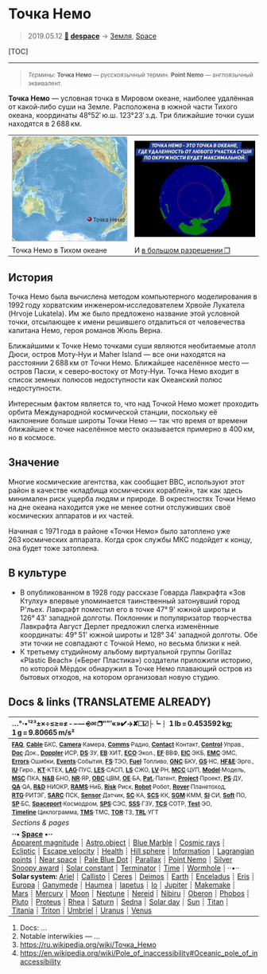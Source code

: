 # Точка Немо
> 2019.05.12 **[🚀](../index/index.md) [despace](index.md)** → [Земля](earth.md), [Space](index.md)

[TOC]

---

> <small>*Термины:* **Точка Немо** — русскоязычный термин. **Point Nemo** — англоязычный эквивалент.</small>

**Точка Немо** — условная точка в Мировом океане, наиболее удалённая от какой‑либо суши на Земле. Расположена в южной части Тихого океана, координаты 48°52′ ю.ш. 123°23′ з.д. Три ближайшие точки суши находятся в 2 688 км.

| | |
|:--|:--|
| ![](f/aob/earth/point_nemo_02.png) | ![](f/aob/earth/point_nemo_01_thumb.jpg) |
| Точка Немо в Тихом океане | И [в большом разрешении ❐](f/aob/earth/point_nemo_01.jpg) |



## История
Точка Немо была вычислена методом компьютерного моделирования в 1992 году хорватским инженером‑исследователем Хрвойе Лукатела (Hrvoje Lukatela). Им же было предложено название этой условной точки, отсылающее к имени решившего отдалиться от человечества капитана Немо, героя романов Жюль Верна.

Ближайшими к Точке Немо точками суши являются необитаемые атолл Дюси, остров Моту‑Нуи и Maher Island — все они находятся на расстоянии 2 688 км от Точки Немо. Ближайшее населённое место — остров Пасхи, к северо‑востоку от Моту‑Нуи. Точка Немо входит в список земных полюсов недоступности как Океанский полюс недоступности.

Интересным фактом является то, что над Точкой Немо может проходить орбита Международной космической станции, поскольку её наклонение больше широты Точки Немо — так что время от времени ближайшее к точке населённое место оказывается примерно в 400 км, но в космосе.



## Значение
Многие космические агентства, как сообщает BBC, используют этот район в качестве «кладбища космических кораблей», так как здесь минимален риск ущерба людям и природе. В окрестностях Точки Немо на дне океана находится уже не менее сотни отслуживших своё космических аппаратов и их частей.

Начиная с 1971 года в районе «Точки Немо» было затоплено уже 263 космических аппарата. Когда срок службы МКС подойдет к концу, она будет тоже затоплена.


## В культуре
   - В опубликованном в 1928 году рассказе Говарда Лавкрафта «Зов Ктулху» впервые упоминается таинственный затонувший город Р'льех. Лавкрафт поместил его в точке 47° 9' южной широты и 126° 43' западной долготы. Поклонник и популяризатор творчества Лавкрафта Август Дерлет предложил слегка изменённые координаты: 49° 51' южной широты и 128° 34' западной долготы. Обе эти точки не совпадают с Точкой Немо, но весьма близки к ней.
   - К третьему студийному альбому виртуальной группы Gorillaz «Plastic Beach» («Берег Пластика») создатели приложили историю, по которой Мёрдок обнаружил в Точке Немо плавающий остров из бытовых отходов, на котором организовал новую студию.



<p style="page-break-after:always"> </p>

## Docs & links (TRANSLATEME ALREADY)
|…°·•¹²³±×÷≤≥≈≠ ‑ −— ⎆✉ ❐“”’«»✔→✘☐☑├┕┆ 1 lb = 0.453592 kg; 1 g = 9.80665 m/s²|
|:--|
|<small>**[FAQ](faq.md)**, **[Cable](cable.md)**·БКС, **[Camera](camera.md)**·Камера, **[Comms](comms.md)**·Радио, **[Contact](contact.md)**·Контакт, **[Control](control.md)**·Управ., **[Doc](doc.md)**·Док., **[Doppler](doppler.md)**·ИСР, **[DS](ds.md)**·ЗУ, **[EB](eb.md)**·ХИТ, **[ECO](ecology.md)**·Экол., **[EF](ef.md)**·ВВФ, **[ElC](elc.md)**·ЭКБ, **[EMC](emc.md)**·ЭМС, **[Errors](error.md)**·Ошибки, **[Events](event.md)**·События, **[FS](fs.md)**·ТЭО, **[Fuel](fuel.md)**·Топливо, **[GNC](gnc.md)**·БКУ, **[GS](scs.md)**·НС, **[HF&E](hfe.md)**·Эрго., **[IU](iu.md)**·Гиро., **[KT](kt.md)**·КТЕХ, **[LAG](lag.md)**·ПУC, **[LES](les.md)**·САСП, **[LS](ls.md)**·СЖО, **[LV](lv.md)**·РН, **[MCC](mcc.md)**·ЦУП, **[Model](model.md)**·Модель, **[MSC](sc.md)**·ПКА, **[N&B](nnb.md)**·БНО, **[NR](nr.md)**·ЯР, **[OBC](obc.md)**·ЦВМ, **[OE](oe.md)**·БА, **[Pat.](патент.md)**·Патент, **[Project](project.md)**·Проект, **[PS](ps.md)**·ДУ, **[QA](quality.md)**·QA, **[R&D](rnd.md)**·НИОКР, **[RAMS](rams.md)**·НиБ, **[Risk](risk.md)**·Риск, **[Robot](robotics.md)**·Робот, **[Rover](rover.md)**·Планетоход, **[RTG](rtg.md)**·РИТЭГ, **[SARC](sarc.md)**·ПСК, **[Sensor](sensor.md)**·Датчик, **[SC](sc.md)**·КА, **[SCS](scs.md)**·КК, **[SGM](sgm.md)**·КММ, **[SI](si.md)**·СИ, **[Soft](soft.md)**·ПО, **[SP](sp.md)**·БС, **[Spaceport](spaceport.md)**·Космодром, **[SPS](sps.md)**·СЭС, **[SSS](sss.md)**·ГЗУ, **[TCS](tcs.md)**·СОТР, **[Test](test.md)**·ЭО, **[Timeline](timeline.md)**·Циклограмма, **[TMS](tms.md)**·ТМС, **[TOR](tor.md)**·ТЗ, **[TRL](trl.md)**·УГТ</small>|
|*Sections & pages*|
|**··• [Space](index.md) •··**<br> [Apparent magnitude](app_mag.md) ┊ [Astro.object](aob.md) ┊ [Blue Marble](blue_marble.md) ┊ [Cosmic rays](cr.md) ┊ [Ecliptic](ecliptic.md) ┊ [Escape velocity](esc_vel.md) ┊ [Health](health.md) ┊ [Hill sphere](hill_sphere.md) ┊ [Information](info.md) ┊ [Lagrangian points](l_points.md) ┊ [Near space](near_sys.md) ┊ [Pale Blue Dot](pale_blue_dot.md) ┊ [Parallax](parallax.md) ┊ [Point Nemo](point_nemo.md) ┊ [Silver Snoopy award](silver_snoopy_award.md) ┊ [Solar constant](solar_const.md) ┊ [Terminator](terminator.md) ┊ [Time](time.md) ┊ [Wormhole](wormhole.md) ┊ ··•·· **Solar system:** [Ariel](ariel.md) ┊ [Callisto](callisto.md) ┊ [Ceres](ceres.md) ┊ [Deimos](deimos.md) ┊ [Earth](earth.md) ┊ [Enceladus](enceladus.md) ┊ [Eris](eris.md) ┊ [Europa](europa.md) ┊ [Ganymede](ganymede.md) ┊ [Haumea](haumea.md) ┊ [Iapetus](iapetus.md) ┊ [Io](io.md) ┊ [Jupiter](jupiter.md) ┊ [Makemake](makemake.md) ┊ [Mars](mars.md) ┊ [Mercury](mercury.md) ┊ [Moon](moon.md) ┊ [Neptune](neptune.md) ┊ [Nereid](nereid.md) ┊ [Nibiru](nibiru.md) ┊ [Oberon](oberon.md) ┊ [Phobos](phobos.md) ┊ [Pluto](pluto.md) ┊ [Proteus](proteus.md) ┊ [Rhea](rhea.md) ┊ [Saturn](saturn.md) ┊ [Sedna](sedna.md) ┊ [Solar day](solar_day.md) ┊ [Sun](sun.md) ┊ [Titan](titan.md) ┊ [Titania](titania.md) ┊ [Triton](triton.md) ┊ [Umbriel](umbriel.md) ┊ [Uranus](uranus.md) ┊ [Venus](venus.md)|

   1. Docs: …
   1. Notable interwikies — …
   1. <https://ru.wikipedia.org/wiki/Точка_Немо>
   1. <https://en.wikipedia.org/wiki/Pole_of_inaccessibility#Oceanic_pole_of_inaccessibility>

